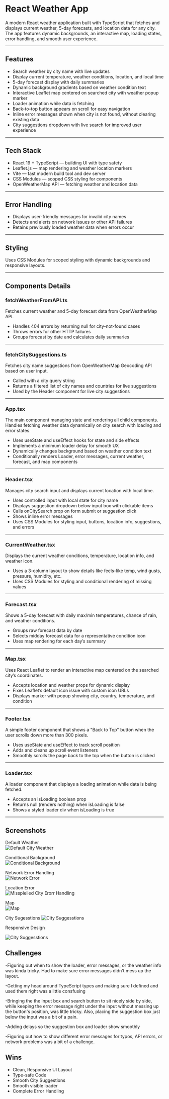 # React Weather App

A modern React weather application built with TypeScript that fetches and displays current weather, 5-day forecasts, and location data for any city. The app features dynamic backgrounds, an interactive map, loading states, error handling, and smooth user experience.

---

## Features

- Search weather by city name with live updates  
- Display current temperature, weather conditions, location, and local time  
- 5-day forecast display with daily summaries  
- Dynamic background gradients based on weather condition text  
- Interactive Leaflet map centered on searched city with weather popup marker  
- Loader animation while data is fetching  
- Back-to-top button appears on scroll for easy navigation  
- Inline error messages shown when city is not found, without clearing existing data  
- City suggestions dropdown with live search for improved user experience

---

## Tech Stack

- React 19 + TypeScript — building UI with type safety  
- Leaflet.js — map rendering and weather location markers  
- Vite — fast modern build tool and dev server  
- CSS Modules — scoped CSS styling for components  
- OpenWeatherMap API — fetching weather and location data  

---

## Error Handling

- Displays user-friendly messages for invalid city names  
- Detects and alerts on network issues or other API failures  
- Retains previously loaded weather data when errors occur  

---

## Styling

Uses CSS Modules for scoped styling with dynamic backgrounds and responsive layouts.

---

## Components Details

### fetchWeatherFromAPI.ts

Fetches current weather and 5-day forecast data from OpenWeatherMap API.

- Handles 404 errors by returning null for city-not-found cases  
- Throws errors for other HTTP failures  
- Groups forecast by date and calculates daily summaries  

---

### fetchCitySuggestions.ts

Fetches city name suggestions from OpenWeatherMap Geocoding API based on user input.

- Called with a city query string  
- Returns a filtered list of city names and countries for live suggestions  
- Used by the Header component for live city suggestions  

---

### App.tsx

The main component managing state and rendering all child components. Handles fetching weather data dynamically on city search with loading and error states.

- Uses useState and useEffect hooks for state and side effects  
- Implements a minimum loader delay for smooth UX  
- Dynamically changes background based on weather condition text  
- Conditionally renders Loader, error messages, current weather, forecast, and map components  

---

### Header.tsx

Manages city search input and displays current location with local time.

- Uses controlled input with local state for city name  
- Displays suggestion dropdown below input box with clickable items  
- Calls onCitySearch prop on form submit or suggestion click  
- Shows inline error messages  
- Uses CSS Modules for styling input, buttons, location info, suggestions, and errors  

---

### CurrentWeather.tsx

Displays the current weather conditions, temperature, location info, and weather icon.

- Uses a 3-column layout to show details like feels-like temp, wind gusts, pressure, humidity, etc.  
- Uses CSS Modules for styling and conditional rendering of missing values  

---

### Forecast.tsx

Shows a 5-day forecast with daily max/min temperatures, chance of rain, and weather conditions.

- Groups raw forecast data by date  
- Selects midday forecast data for a representative condition icon  
- Uses map rendering for each day’s summary  

---

### Map.tsx

Uses React Leaflet to render an interactive map centered on the searched city’s coordinates.

- Accepts location and weather props for dynamic display  
- Fixes Leaflet’s default icon issue with custom icon URLs  
- Displays marker with popup showing city, country, temperature, and condition  

---

### Footer.tsx

A simple footer component that shows a "Back to Top" button when the user scrolls down more than 300 pixels.

- Uses useState and useEffect to track scroll position  
- Adds and cleans up scroll event listeners  
- Smoothly scrolls the page back to the top when the button is clicked  

---

### Loader.tsx

A loader component that displays a loading animation while data is being fetched.

- Accepts an isLoading boolean prop  
- Returns null (renders nothing) when isLoading is false  
- Shows a styled loader div when isLoading is true  

---

## Screenshots

Default Weather  
![Default City Weather](./screenshots/DefaultWeather.png)

Conditional Background  
![Conditional Background](./screenshots/ConditionalBackground.png)

Network Error Handling  
![Network Error](./screenshots/FirstLoadNetworkError.png)

Location Error  
![Missplelled City Erorr Handling ](./screenshots/WrongCityError.png)

Map  
![Map](./screenshots/Map-WeatherDetails-PopUp.png)

City Sugesstions 
![City Suggesstions](./screenshots/CitySuggestions.png)

Responsive Design

![City Suggesstions](./screenshots/ResponsiveDesign.png)


## Challenges 
-Figuring out when to show the loader, error messages, or the weather info was kinda tricky. Had to make sure error messages didn’t mess up the layout.

-Getting my head around TypeScript types and making sure I defined and used them right was a little consfusing 

-Bringing the  the input box and search button to sit nicely side by side, while keeping the error message right under the input without messing up the button's position, was little tricky. Also, placing the suggestion box just below the input was a bit of a pain.

-Adding delays so the suggestion box and loader show smoothly 

-Figuring out how to show different error messages for typos, API errors, or network problems was a bit of a challenge.

## Wins

- Clean, Responsive UI Layout
- Type-safe Code 
- Smooth City Suggestions
- Smooth visible loader
- Complete Error Handling 







